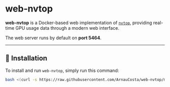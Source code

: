 # web-nvtop

**web-nvtop** is a Docker-based web implementation of [`nvtop`](https://github.com/Syllo/nvtop), providing real-time GPU usage data through a modern web interface.

The web server runs by default on **port 5464**.

---

## 🔧 Installation

To install and run `web-nvtop`, simply run this command:

```bash
bash <(curl -s https://raw.githubusercontent.com/ArnauCosta/web-nvtop/main/install.sh)
